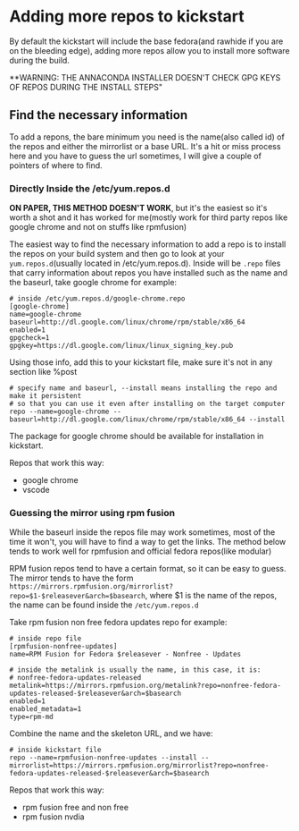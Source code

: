 # Adding more repos to kickstart

By default the kickstart will include the base fedora(and rawhide if you are on the bleeding edge), adding more repos allow you to install more software during the build.

**WARNING: THE ANNACONDA INSTALLER DOESN'T CHECK GPG KEYS OF REPOS DURING THE INSTALL STEPS"

## Find the necessary information

To add a repons, the bare minimum you need is the name(also called id) of the repos and either the mirrorlist or a base URL. It's a hit or miss process here and you have to guess the url sometimes, I will give a couple of pointers of where to find.

### Directly Inside the /etc/yum.repos.d

**ON PAPER, THIS METHOD DOESN'T WORK**, but it's the easiest so it's worth a shot and it has worked for me(mostly work for third party repos like google chrome and not on stuffs like rpmfusion)

The easiest way to find the necessary information to add a repo is to install the repos on your build system and then go to look at your ```yum.repos.d```(usually located in /etc/yum.repos.d). Inside will be ```.repo``` files that carry information about repos you have installed such as the name and the baseurl, take google chrome for example:

```shell
# inside /etc/yum.repos.d/google-chrome.repo
[google-chrome]
name=google-chrome
baseurl=http://dl.google.com/linux/chrome/rpm/stable/x86_64
enabled=1
gpgcheck=1
gpgkey=https://dl.google.com/linux/linux_signing_key.pub
```

Using those info, add this to your kickstart file, make sure it's not in any section like %post

```shell
# specify name and baseurl, --install means installing the repo and make it persistent
# so that you can use it even after installing on the target computer
repo --name=google-chrome --baseurl=http://dl.google.com/linux/chrome/rpm/stable/x86_64 --install
```

The package for google chrome should be available for installation in kickstart.

Repos that work this way:

- google chrome
- vscode

### Guessing the mirror using rpm fusion

While the baseurl inside the repos file may work sometimes, most of the time it won't, you will have to find a way to get the links. The method below tends to work well for rpmfusion and official fedora repos(like modular)

RPM fusion repos tend to have a certain format, so it can be easy to guess. The mirror tends to have the form ```https://mirrors.rpmfusion.org/mirrorlist?repo=$1-$releasever&arch=$basearch```, where $1 is the name of the repos, the name can be found inside the ```/etc/yum.repos.d```

Take rpm fusion non free fedora updates repo for example:

```shell
# inside repo file
[rpmfusion-nonfree-updates]
name=RPM Fusion for Fedora $releasever - Nonfree - Updates

# inside the metalink is usually the name, in this case, it is:
# nonfree-fedora-updates-released
metalink=https://mirrors.rpmfusion.org/metalink?repo=nonfree-fedora-updates-released-$releasever&arch=$basearch
enabled=1
enabled_metadata=1
type=rpm-md
```

Combine the name and the skeleton URL, and we have:

``` shell
# inside kickstart file
repo --name=rpmfusion-nonfree-updates --install --mirrorlist=https://mirrors.rpmfusion.org/mirrorlist?repo=nonfree-fedora-updates-released-$releasever&arch=$basearch
```

Repos that work this way:

- rpm fusion free and non free
- rpm fusion nvdia